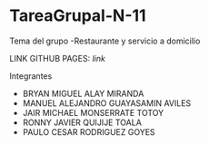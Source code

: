 # TareaGrupal-N-11
Tema del grupo
-Restaurante y servicio a domicilio

LINK GITHUB PAGES: *link*

Integrantes
- BRYAN MIGUEL ALAY MIRANDA
- MANUEL ALEJANDRO GUAYASAMIN AVILES
- JAIR MICHAEL MONSERRATE TOTOY
- RONNY JAVIER QUIJIJE TOALA
- PAULO CESAR RODRIGUEZ GOYES
